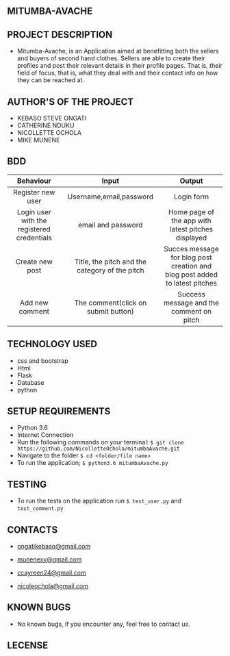 ## MITUMBA-AVACHE

## PROJECT DESCRIPTION

- 
     Mitumba-Avache, is an Application aimed at benefitting both the sellers and buyers of second hand clothes.
     Sellers are able to create their profiles and post their relevant details in their profile pages.
     That is, their field of focus, that is, what they deal with and their contact info on how they can be reached at.

## AUTHOR'S OF THE PROJECT

- KEBASO STEVE ONGATI
- CATHERINE NDUKU
- NICOLLETTE OCHOLA
- MIKE MUNENE


## BDD 
| Behaviour     |  Input          | Output        |
| :-----------: |:---------------:| :-----------: |
|Register new user|Username,email,password|Login form|
|Login user with the registered credentials|email and password|Home page of the app with latest pitches displayed|
|Create new post|Title, the pitch and the category of the pitch|Succes message for blog post creation and blog post added to latest pitches|
|Add new comment|The comment(click on submit button)|Success message and the comment on pitch|


## TECHNOLOGY USED

- css and bootstrap
- Html
- Flask 
- Database
- python

## SETUP REQUIREMENTS

- Python 3.6
- Internet Connection
- Run the following commands on your terminal:
`$ git clone https://github.com/NicolletteOchola/mitumbaAvache.git`
- Navigate to the folder
 `$ cd <folder/file name>`
- To run the application;
 `$ python3.6 mitumbaAvache.py`

## TESTING 

- To run the tests on the application run `$ test_user.py` and `test_comment.py` 

## CONTACTS 

- ongatikebaso@gmail.com

- munenexv@gmail.com 

- ccayreen24@gmail.com

- nicoleochola@gmail.com

## KNOWN BUGS

- No known bugs, if you encounter any, feel free to contact us.

## LECENSE

